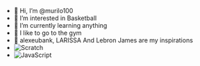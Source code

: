 - 👋 Hi, I’m @murilo100
- 👀 I’m interested in Basketball
- 🌱 I’m currently learning anything
- 🐒 I like to go to the gym
- 💪 alexeubank, LARISSA And Lebron James are my inspirations
- ![Scratch](https://img.shields.io/badge/Scratch-4D97FF?style=for-the-badge&logo=Scratch&logoColor=white)
- ![JavaScript](https://img.shields.io/badge/JavaScript-323330?style=for-the-badge&logo=javascript&logoColor=F7DF1E)

